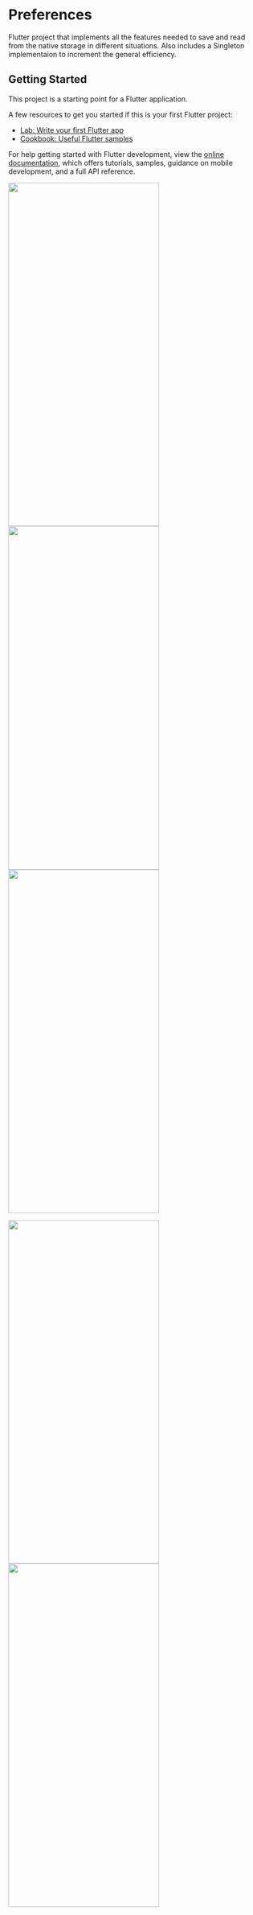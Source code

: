 # Preferences

Flutter project that implements all the features needed to save and read from the native storage in different situations. Also includes a Singleton implementaion to increment the general efficiency.

## Getting Started

This project is a starting point for a Flutter application.

A few resources to get you started if this is your first Flutter project:

- [Lab: Write your first Flutter app](https://docs.flutter.dev/get-started/codelab)
- [Cookbook: Useful Flutter samples](https://docs.flutter.dev/cookbook)

For help getting started with Flutter development, view the
[online documentation](https://docs.flutter.dev/), which offers tutorials,
samples, guidance on mobile development, and a full API reference.

<img src="https://user-images.githubusercontent.com/32582213/235408723-b72af39b-8856-49d3-a1f6-ca2e9bb8904a.png" width="300" height="683"> <img src="https://user-images.githubusercontent.com/32582213/235408779-01db737a-e7ef-46ac-8656-81627943273c.png" width="300" height="683"> <img src="https://user-images.githubusercontent.com/32582213/235408838-4e1ae866-3830-4f80-acff-35d9e0abb0c9.png" width="300" height="683">

<img src="https://user-images.githubusercontent.com/32582213/235408792-e391387f-7c66-4c4f-964c-d506fbc91cf9.png" width="300" height="683"> <img src="https://user-images.githubusercontent.com/32582213/235408799-7fc16aec-a489-4484-96d4-bd0586c2c9ab.png" width="300" height="683">

